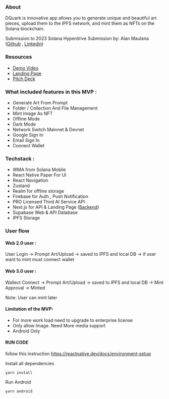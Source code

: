 ### About

DQuark is innovative app allows you to generate unique and beautiful art pieces, upload them to the IPFS network, and mint them as NFTs on the Solana blockchain.

Submission to 2023 Solana Hyperdrive Submission by:
Alan Maulana ([Github](https://github.com/cryingraven) , [Linkedin](https://www.linkedin.com/in/crlf/))

### Resources
- [Demo Video](https://youtu.be/HXxkrgyiszU)
- [Landing Page](https://dquark,network/)
- [Pitch Deck](https://docs.google.com/presentation/d/e/2PACX-1vRK9ibyxGwVfC81ThU3EhcLmsV4CgHg3DZ7fo1y5mUwJ05bROJ-z6soxTNgMjinrj38BgYweWQ87OJ0/pub?start=false&loop=false&delayms=3000)

### What included features in this MVP :
- Generate Art From Prompt
- Folder / Collection And File Management
- Mint Image As NFT
- Offline Mode
- Dark Mode
- Network Switch Mainnet & Devnet
- Google Sign In
- Email Sign In
- Connect Wallet

### Techstack :
- WMA from Solana Mobile
- React Native Paper For UI
- React Navigation
- Zustand
- Realm for offline storage
- Firebase for Auth , Push Notification
- PRO Licensed Third AI Service API
- Next.js for API & Landing Page ([Backend](https://github.com/cryingraven/quarkz-web))
- Supabase Web & API Database
- IPFS Storage

### User flow
#### Web 2.0 user :
User Login -> Prompt Art/Upload -> saved to IPFS and local DB -> if user want to mint must connect wallet
#### Web 3.0 user :
Wallect Connect ->  Prompt Art/Upload -> saved to IPFS and local DB -> Mint Approval -> Minted

Note: User can mint later

#### Limitation of the MVP:
- For more work load need to upgrade to enterprise license
- Only allow Image. Need More media support
- Android Only

#### RUN CODE
follow this instruction https://reactnative.dev/docs/environment-setup

Install all dependencies
```
yarn install
```

Run Android
```
yarn android
```
